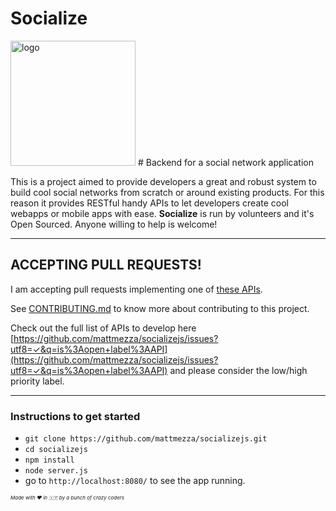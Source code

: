 Socialize
===========
<img src="https://cloud.githubusercontent.com/assets/1915989/10564717/1de2e414-75be-11e5-8956-3f4ba79f9674.png" width="200" alt="logo">
# Backend for a social network application

This is a project aimed to provide developers a great and robust system to build cool social networks from scratch or around existing products. For this reason it provides RESTful handy APIs to let developers create cool webapps or mobile apps with ease. **Socialize** is run by volunteers and it's Open Sourced. Anyone willing to help is welcome!

--------------

## ACCEPTING PULL REQUESTS!
I am accepting pull requests implementing one of [these APIs](https://github.com/mattmezza/socializejs/issues?utf8=✓&q=is%3Aopen+label%3Ahigh-priority+label%3AAPI).

See [CONTRIBUTING.md](https://github.com/mattmezza/socializejs/blob/master/CONTRIBUTING.md) to know more about contributing to this project.

Check out the full list of APIs to develop here [https://github.com/mattmezza/socializejs/issues?utf8=✓&q=is%3Aopen+label%3AAPI](https://github.com/mattmezza/socializejs/issues?utf8=✓&q=is%3Aopen+label%3AAPI) and please consider the low/high priority label.

-------------

### Instructions to get started

- `git clone https://github.com/mattmezza/socializejs.git`
- `cd socializejs`
- `npm install`
- `node server.js`
- go to `http://localhost:8080/` to see the app running.



<p style="font-style: italic;font-size: 8px;">Made with ❤️ in 🇮🇹 by a bunch of crazy coders</p>
